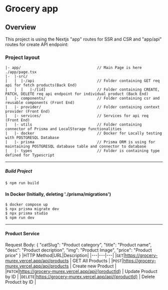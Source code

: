 # Grocery app

## Overview
This project is using the Nextjs "app" routes for SSR and CSR and "app/api" routes for create API endpoint:

### Project layout

```
|- app/                                  // Main Page is here ./app/page.tsx
|-  |-src/
|   |  |-/api                            // Folder containing GET req api for fetch products(Back End)
|   |  |   |-/[id]                       // Folder containing CREATE, PATCH, DELETE req api endpoint for individual product (Back End)
|   |- components/                       // Folder containing csr and reusable components (Front End)
|   |- provider/                         // Folder containing context provider (Front End)
|   |- services/                         // Services for api req (Front End)
|   |- utils                             // Folder containing connector of Prisma and LocalStorage functionalities
|   |- docker                            // Docker for Locally testing with POSTGRESQL Database 
|   |- prisma                            // Prisma ORM is using for maintaining POSTGRESQL database table and connector to database
|   |- types                             // Folder is containing type defined for Typescript
```

---

##### Build Project

```
$ npm run build
```

#### In Docker (Initially, deleting './prisma/migrations')
```
$ docker compose up
$ npx prisma migrate dev
$ npx prisma studio
$ npm run dev
```

---

#### Product Service
Request Body: {
    "catSlug": "Product category",
    "title": "Product name",
    "desc": "Product decription",
    "img": "Product Image",
    "price": "Product price"
}
|HTTP Method|URL|Description|
|---|---|---|
|`GET`|https://grocery-murex.vercel.app/api/products | GET All Products |
|`POST`|https://grocery-murex.vercel.app/api/products | Create new Product |
|`PATCH`|https://grocery-murex.vercel.app/api/{productId} | Update Product by ID |
|`DELETE`|https://grocery-murex.vercel.app/api/{productId} | Delete Product by ID |
